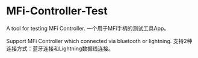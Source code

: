 # MFi-Controller-Test
A tool for testing MFi Controller.
一个用于MFi手柄的测试工具App。

Support MFi Controller which connected via bluetooth or lightning.
支持2种连接方式：蓝牙连接和Lightning数据线连接。
